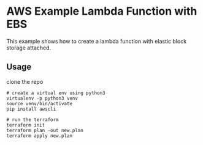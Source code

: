 # AWS Example Lambda Function with EBS

This example shows how to create a lambda function with elastic block storage attached.

## Usage

clone the repo

```
# create a virtual env using python3
virtualenv -p python3 venv
source venv/bin/activate
pip install awscli

# run the terraform
terraform init
terraform plan -out new.plan
terraform apply new.plan
```
